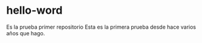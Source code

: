 # hello-word
Es la prueba primer repositorio
Esta es la primera prueba desde hace varios años que hago.

